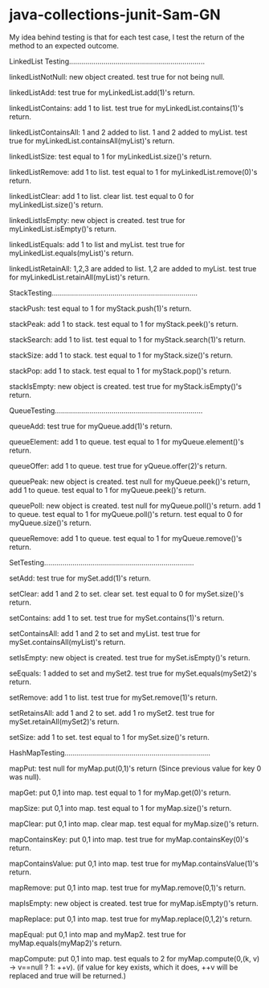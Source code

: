# java-collections-junit-Sam-GN


My idea behind testing is that for each test case, I test the return of the method to
an expected outcome.

LinkedList Testing...................................................................

linkedListNotNull:
   new object created.
   test true for not being null.


linkedListAdd:
   test true for myLinkedList.add(1)'s return.

linkedListContains:
   add 1 to list.
   test true for myLinkedList.contains(1)'s return.

linkedListContainsAll:
   1 and 2 added to list.
   1 and 2 added to myList.
   test true for myLinkedList.containsAll(myList)'s return.

linkedListSize:
   test equal to 1 for myLinkedList.size()'s return.

linkedListRemove:
   add 1 to list.
   test equal to 1 for myLinkedList.remove(0)'s return.

linkedListClear:
   add 1 to list.
   clear list.
   test equal to 0 for myLinkedList.size()'s return.

linkedListIsEmpty:
   new object is created.
   test true for myLinkedList.isEmpty()'s return.

linkedListEquals:
   add 1 to list and myList.
   test true for myLinkedList.equals(myList)'s return.

linkedListRetainAll:
   1,2,3 are added to list.
   1,2 are added to myList.
   test true for myLinkedList.retainAll(myList)'s return.


StackTesting........................................................................

stackPush:
   test equal to 1 for myStack.push(1)'s return.


stackPeak:
   add 1 to stack.
   test equal to 1 for myStack.peek()'s return.

stackSearch:
   add 1 to list.
   test equal to 1 for myStack.search(1)'s return.

stackSize:
   add 1 to stack.
   test equal to 1 for myStack.size()'s return.

stackPop:
   add 1 to stack.
   test equal to 1 for myStack.pop()'s return.

stackIsEmpty:
   new object is created.
   test true for myStack.isEmpty()'s return.


QueueTesting.........................................................................

queueAdd:
   test true for myQueue.add(1)'s return.

queueElement:
   add 1 to queue.
   test equal to 1 for myQueue.element()'s return.


queueOffer:
   add 1 to queue.
   test true for yQueue.offer(2)'s return.

queuePeak:
   new object is created.
   test null for myQueue.peek()'s return,
   add 1 to queue.
   test equal to 1 for myQueue.peek()'s return.

queuePoll:
   new object is created.
   test null for myQueue.poll()'s return.
   add 1 to queue.
   test equal to 1 for myQueue.poll()'s return.
   test equal to 0 for myQueue.size()'s return.

queueRemove:
   add 1 to queue.
   test equal to 1 for myQueue.remove()'s return.


SetTesting..........................................................................

setAdd:
   test true for mySet.add(1)'s return.

setClear:
   add 1 and 2 to set.
   clear set.
   test equal to 0 for mySet.size()'s return.

setContains:
   add 1 to set.
   test true for mySet.contains(1)'s return.

setContainsAll:
   add 1 and 2 to set and myList.
   test true for mySet.containsAll(myList)'s return.

setIsEmpty:
   new object is created.
   test true for mySet.isEmpty()'s return.

seEquals:
   1 added to set and mySet2.
   test true for mySet.equals(mySet2)'s return.

setRemove:
   add 1 to list.
   test true for mySet.remove(1)'s return.

setRetainsAll:
   add 1 and 2 to set.
   add 1 ro mySet2.
   test true for mySet.retainAll(mySet2)'s return.

setSize:
   add 1 to set.
   test equal to 1 for mySet.size()'s return.


HashMapTesting........................................................................

mapPut:
   test null for myMap.put(0,1)'s return (Since previous value for key 0 was null).

mapGet:
   put 0,1 into map.
   test equal to 1 for myMap.get(0)'s return.

mapSize:
   put 0,1 into map.
   test equal to 1 for myMap.size()'s return.

mapClear:
   put 0,1 into map.
   clear map.
   test equal for myMap.size()'s return.

mapContainsKey:
   put 0,1 into map.
   test true for myMap.containsKey(0)'s return.

mapContainsValue:
   put 0,1 into map.
   test true for myMap.containsValue(1)'s return.

mapRemove:
   put 0,1 into map.
   test true for myMap.remove(0,1)'s return.

mapIsEmpty:
   new object is created.
   test true for myMap.isEmpty()'s return.

mapReplace:
   put 0,1 into map.
   test true for myMap.replace(0,1,2)'s return.

mapEqual:
   put 0,1 into map and myMap2.
   test true for myMap.equals(myMap2)'s return.

mapCompute:
   put 0,1 into map.
   test equals to 2 for myMap.compute(0,(k, v) -> v==null ? 1: ++v).
   (if value for key exists, which it does, ++v will be replaced and true will be returned.)

